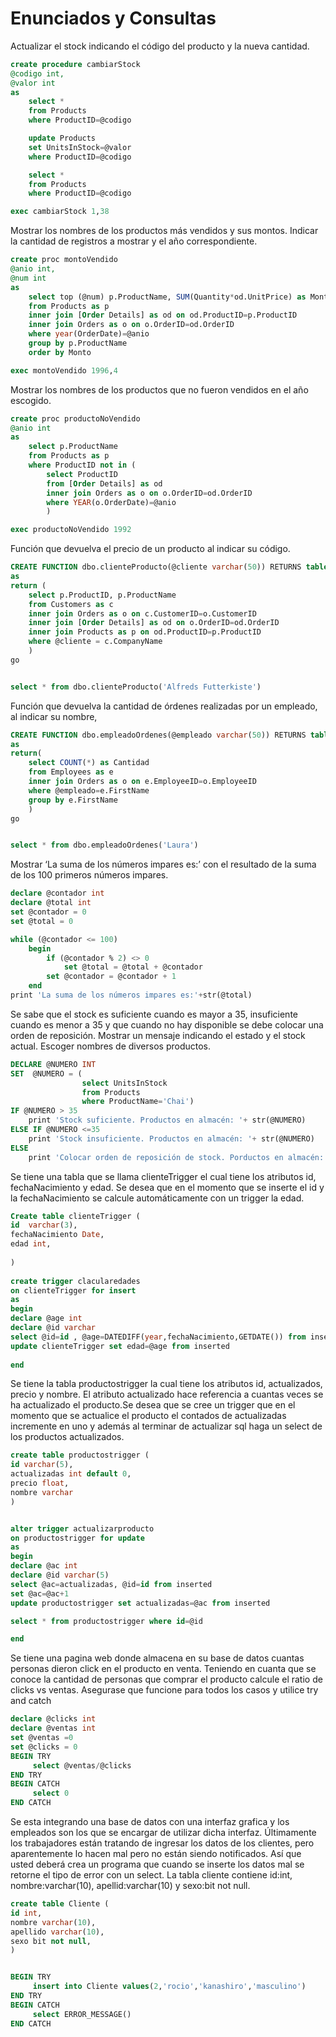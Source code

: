 # Enunciados y Consultas

Actualizar el stock indicando el código del producto y la nueva cantidad.


```sql
create procedure cambiarStock
@codigo int,
@valor int
as
	select *
	from Products
	where ProductID=@codigo

	update Products
	set UnitsInStock=@valor
	where ProductID=@codigo

	select *
	from Products
	where ProductID=@codigo

exec cambiarStock 1,38
```


Mostrar los nombres de los productos más vendidos  y sus montos. Indicar la cantidad de registros a mostrar y el año correspondiente.



```sql
create proc montoVendido
@anio int,
@num int
as
	select top (@num) p.ProductName, SUM(Quantity*od.UnitPrice) as Monto
	from Products as p
	inner join [Order Details] as od on od.ProductID=p.ProductID
	inner join Orders as o on o.OrderID=od.OrderID
	where year(OrderDate)=@anio
	group by p.ProductName
	order by Monto

exec montoVendido 1996,4
```

Mostrar los nombres de los productos que no fueron vendidos en el año escogido.


```sql
create proc productoNoVendido
@anio int
as
	select p.ProductName
	from Products as p
	where ProductID not in (
		select ProductID
		from [Order Details] as od
		inner join Orders as o on o.OrderID=od.OrderID
		where YEAR(o.OrderDate)=@anio
		)

exec productoNoVendido 1992
```




Función que devuelva el precio de un producto al indicar su código.



```sql
CREATE FUNCTION dbo.clienteProducto(@cliente varchar(50)) RETURNS table
as
return (
	select p.ProductID, p.ProductName
	from Customers as c
	inner join Orders as o on c.CustomerID=o.CustomerID
	inner join [Order Details] as od on o.OrderID=od.OrderID
	inner join Products as p on od.ProductID=p.ProductID
	where @cliente = c.CompanyName
	)
go


select * from dbo.clienteProducto('Alfreds Futterkiste')

```

Función que devuelva la cantidad de órdenes realizadas por un empleado, al indicar su nombre,


```sql
CREATE FUNCTION dbo.empleadoOrdenes(@empleado varchar(50)) RETURNS table
as
return(
	select COUNT(*) as Cantidad
	from Employees as e
	inner join Orders as o on e.EmployeeID=o.EmployeeID
	where @empleado=e.FirstName
	group by e.FirstName
	)
go


select * from dbo.empleadoOrdenes('Laura')
```


Mostrar ‘La suma de los números impares es:’ con el resultado de la suma de los 100 primeros números impares.



```sql
declare @contador int
declare @total int
set @contador = 0
set @total = 0

while (@contador <= 100)
	begin
		if (@contador % 2) <> 0
			set @total = @total + @contador
		set @contador = @contador + 1
	end
print 'La suma de los números impares es:'+str(@total)
```

Se sabe que el stock es suficiente cuando es mayor a 35, insuficiente cuando es menor a 35 y que cuando no hay disponible se debe colocar una orden de reposición. Mostrar un mensaje indicando el estado y el stock actual. Escoger nombres de diversos productos.



```sql
DECLARE @NUMERO INT
SET  @NUMERO = (
				select UnitsInStock
				from Products
				where ProductName='Chai')
IF @NUMERO > 35
	print 'Stock suficiente. Productos en almacén: '+ str(@NUMERO)
ELSE IF @NUMERO <=35
	print 'Stock insuficiente. Productos en almacén: '+ str(@NUMERO)
ELSE 
	print 'Colocar orden de reposición de stock. Porductos en almacén: 0'
```

Se tiene una tabla que se llama clienteTrigger el cual tiene los atributos id, fechaNacimiento y edad. Se desea que en el momento que se inserte el id y la fechaNacimiento se calcule automáticamente con un trigger la edad.


```sql
Create table clienteTrigger (
id  varchar(3),
fechaNacimiento Date,
edad int,
 
)
 
create trigger clacularedades
on clienteTrigger for insert
as
begin
declare @age int
declare @id varchar
select @id=id , @age=DATEDIFF(year,fechaNacimiento,GETDATE()) from inserted
update clienteTrigger set edad=@age from inserted
 
end

```


Se tiene la tabla productostrigger la cual tiene los atributos id, actualizados, precio y nombre. El atributo actualizado hace referencia a cuantas veces se ha actualizado el producto.Se desea que se cree un trigger que en el momento que se actualice el producto el contados de actualizadas incremente en uno y además al terminar de actualizar sql haga un select de los productos actualizados.




```sql
create table productostrigger (
id varchar(5),
actualizadas int default 0,
precio float,
nombre varchar
)


alter trigger actualizarproducto
on productostrigger for update
as
begin
declare @ac int
declare @id varchar(5)
select @ac=actualizadas, @id=id from inserted
set @ac=@ac+1
update productostrigger set actualizadas=@ac from inserted 

select * from productostrigger where id=@id

end

```

Se tiene una pagina web donde almacena en su base de datos cuantas personas dieron click en el producto en venta. Teniendo en cuanta que se conoce la cantidad de personas que comprar el producto calcule el ratio de clicks vs ventas. Asegurase que funcione para todos los casos y utilice try and catch


```sql
declare @clicks int
declare @ventas int
set @ventas =0
set @clicks = 0
BEGIN TRY  
     select @ventas/@clicks
END TRY  
BEGIN CATCH  
     select 0
END CATCH  

```

Se esta integrando una base de datos con una interfaz grafica y los empleados son los que se encargar de utilizar dicha interfaz. Últimamente los trabajadores están tratando de ingresar los datos de los clientes, pero aparentemente lo hacen mal pero no están siendo notificados. Así que usted deberá crea un programa que cuando se inserte los datos mal se retorne el tipo de error con un select. La tabla cliente contiene id:int, nombre:varchar(10), apellid:varchar(10) y sexo:bit not null.


```sql
create table Cliente (
id int,
nombre varchar(10),
apellido varchar(10),
sexo bit not null,
)


BEGIN TRY  
     insert into Cliente values(2,'rocio','kanashiro','masculino')
END TRY  
BEGIN CATCH  
     select ERROR_MESSAGE()
END CATCH  

```

